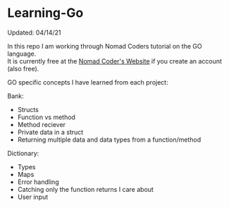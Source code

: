 # Learning-Go
Updated: 04/14/21  

In this repo I am working through Nomad Coders tutorial on the GO language.  
It is currently free at the [Nomad Coder's Website](https://nomadcoders.co/go-for-beginners/lectures/1712) if you create an account (also free). 

GO specific concepts I have learned from each project:

Bank:
 - Structs
 - Function vs method
 - Method reciever
 - Private data in a struct
 - Returning multiple data and data types from a function/method


Dictionary:
 - Types
 - Maps
 - Error handling
 - Catching only the function returns I care about
 - User input
